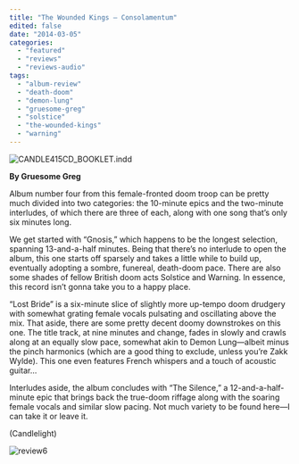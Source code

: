 ```yaml
---
title: "The Wounded Kings – Consolamentum"
edited: false
date: "2014-03-05"
categories:
  - "featured"
  - "reviews"
  - "reviews-audio"
tags:
  - "album-review"
  - "death-doom"
  - "demon-lung"
  - "gruesome-greg"
  - "solstice"
  - "the-wounded-kings"
  - "warning"
---
```


![CANDLE415CD_BOOKLET.indd](http://www.hellbound.ca/wp-content/uploads/2014/03/WoundedKings-590x586.jpg)

**By Gruesome Greg**

Album number four from this female-fronted doom troop can be pretty much divided into two categories: the 10-minute epics and the two-minute interludes, of which there are three of each, along with one song that’s only six minutes long.

We get started with “Gnosis,” which happens to be the longest selection, spanning 13-and-a-half minutes. Being that there’s no interlude to open the album, this one starts off sparsely and takes a little while to build up, eventually adopting a sombre, funereal, death-doom pace. There are also some shades of fellow British doom acts Solstice and Warning. In essence, this record isn’t gonna take you to a happy place.

“Lost Bride” is a six-minute slice of slightly more up-tempo doom drudgery with somewhat grating female vocals pulsating and oscillating above the mix. That aside, there are some pretty decent doomy downstrokes on this one. The title track, at nine minutes and change, fades in slowly and crawls along at an equally slow pace, somewhat akin to Demon Lung—albeit minus the pinch harmonics (which are a good thing to exclude, unless you’re Zakk Wylde). This one even features French whispers and a touch of acoustic guitar…

Interludes aside, the album concludes with “The Silence,” a 12-and-a-half-minute epic that brings back the true-doom riffage along with the soaring female vocals and similar slow pacing. Not much variety to be found here—I can take it or leave it.

(Candlelight)

![review6](http://www.hellbound.ca/wp-content/uploads/2009/08/review6.png)
